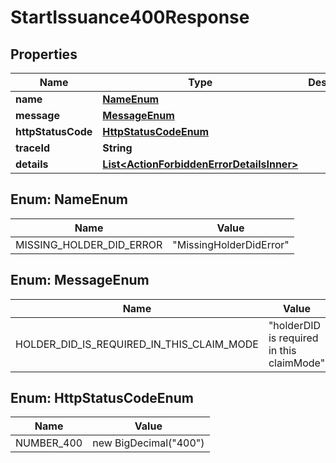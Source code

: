 # StartIssuance400Response

## Properties

| Name               | Type                                                                                    | Description | Notes      |
| ------------------ | --------------------------------------------------------------------------------------- | ----------- | ---------- |
| **name**           | [**NameEnum**](#NameEnum)                                                               |             |            |
| **message**        | [**MessageEnum**](#MessageEnum)                                                         |             |            |
| **httpStatusCode** | [**HttpStatusCodeEnum**](#HttpStatusCodeEnum)                                           |             |            |
| **traceId**        | **String**                                                                              |             |            |
| **details**        | [**List&lt;ActionForbiddenErrorDetailsInner&gt;**](ActionForbiddenErrorDetailsInner.md) |             | [optional] |

## Enum: NameEnum

| Name                     | Value                             |
| ------------------------ | --------------------------------- |
| MISSING_HOLDER_DID_ERROR | &quot;MissingHolderDidError&quot; |

## Enum: MessageEnum

| Name                                      | Value                                               |
| ----------------------------------------- | --------------------------------------------------- |
| HOLDER_DID_IS_REQUIRED_IN_THIS_CLAIM_MODE | &quot;holderDID is required in this claimMode&quot; |

## Enum: HttpStatusCodeEnum

| Name       | Value                           |
| ---------- | ------------------------------- |
| NUMBER_400 | new BigDecimal(&quot;400&quot;) |
